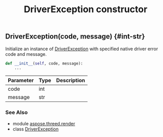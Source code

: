 ﻿---
title: DriverException constructor
second_title: Aspose.3D for Python via .NET API References
description: 
type: docs
weight: 10
url: /python-net/aspose.threed.render/driverexception/__init__/
is_root: false
---

## DriverException(code, message) {#int-str}

Initialize an instance of [DriverException](/3d/python-net/aspose.threed.render/driverexception) with specified native driver error code and message.



```python
def __init__(self, code, message):
    ...
```


| Parameter | Type | Description |
| :- | :- | :- |
| code | int |  |
| message | str |  |



### See Also
* module [aspose.threed.render](../../)
* class [DriverException](/3d/python-net/aspose.threed.render/driverexception)
